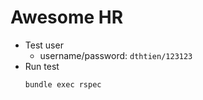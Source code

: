 # Awesome HR

- Test user
  - username/password: `dthtien/123123`
- Run test
  ```
  bundle exec rspec
  ```
